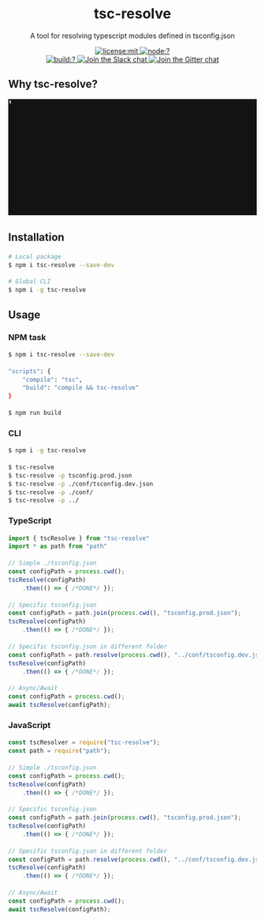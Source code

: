 <h1 align=center>
  tsc-resolve
</h1>

<p align=center>
  A tool for resolving typescript modules defined in tsconfig.json
</p>

<p align=center>
  <a href="./LICENSE">
    <img
      alt="license:mit"
      src="https://img.shields.io/github/license/mazhlekov/tsc-resolve.svg?style=flat-square"
    />
  </a>
  <a href="">
    <img
      alt="node:?"
      src="https://img.shields.io/badge/node-%3E=4.2.0-blue.svg?style=flat-square"
    />
  </a>
  <br/>
  <a href="https://travis-ci.org/mazhlekov/tsc-resolve">
    <img
      alt="build:?"
      src="https://img.shields.io/travis/mazhlekov/tsc-resolve/master.svg?style=flat-square"
    />
  </a>
  <a href="https://tsc-resolve.slack.com/">
    <img
      alt="Join the Slack chat"
      src="https://img.shields.io/badge/slack-join%20chat-E2206F.svg?style=flat-square"
    />
  </a>
  <a href="https://gitter.im/tsc-resolve">
    <img
      alt="Join the Gitter chat"
      src="https://img.shields.io/badge/gitter-join%20chat-D0104D.svg?style=flat-square"
    />
  </a>
</p>

## Why tsc-resolve?
<a href="https://asciinema.org/a/123305" target="_blank">
    <img src="./img/tsc-resolve.gif" />
</a>

## Installation
```bash
# Local package
$ npm i tsc-resolve --save-dev

# Global CLI
$ npm i -g tsc-resolve 
```

## Usage
### NPM task
```bash
$ npm i tsc-resolve --save-dev

"scripts": {
    "compile": "tsc",
    "build": "compile && tsc-resolve"
}

$ npm run build
```
### CLI
```bash
$ npm i -g tsc-resolve

$ tsc-resolve
$ tsc-resolve -p tsconfig.prod.json
$ tsc-resolve -p ./conf/tsconfig.dev.json
$ tsc-resolve -p ./conf/
$ tsc-resolve -p ../
```
    
### TypeScript
```typescript
import { tscResolve } from "tsc-resolve"
import * as path from "path"

// Simple ./tsconfig.json
const configPath = process.cwd();
tscResolve(configPath)
    .then(() => { /*DONE*/ });

// Specific tsconfig.json
const configPath = path.join(process.cwd(), "tsconfig.prod.json");
tscResolve(configPath)
    .then(() => { /*DONE*/ });

// Specific tsconfig.json in different folder
const configPath = path.resolve(process.cwd(), "../conf/tsconfig.dev.json");
tscResolve(configPath)
    .then(() => { /*DONE*/ });

// Async/Await
const configPath = process.cwd();
await tscResolve(configPath);
```

### JavaScript
```javascript
const tscResolver = require("tsc-resolve");
const path = require("path");

// Simple ./tsconfig.json
const configPath = process.cwd();
tscResolve(configPath)
    .then(() => { /*DONE*/ });

// Specific tsconfig.json
const configPath = path.join(process.cwd(), "tsconfig.prod.json");
tscResolve(configPath)
    .then(() => { /*DONE*/ });

// Specific tsconfig.json in different folder
const configPath = path.resolve(process.cwd(), "../conf/tsconfig.dev.json");
tscResolve(configPath)
    .then(() => { /*DONE*/ });

// Async/Await
const configPath = process.cwd();
await tscResolve(configPath);
```